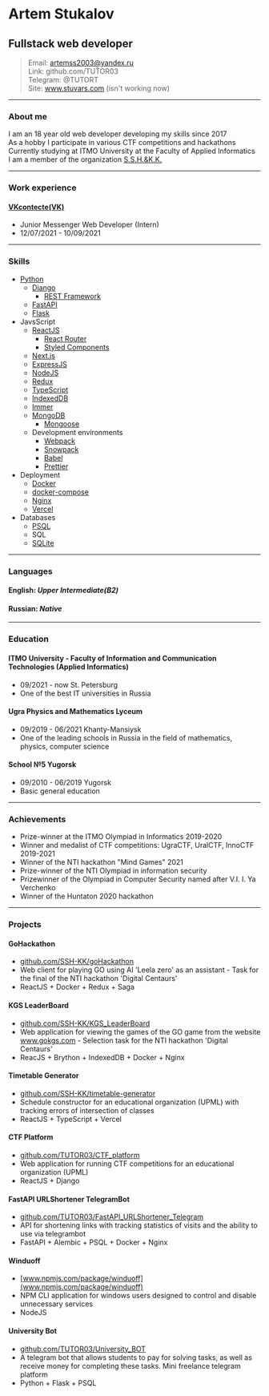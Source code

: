 # Artem Stukalov

## Fullstack web developer

> Email: artemss2003@yandex.ru  
> Link: github.com/TUTOR03  
> Telegram: @TUTORT  
> Site: www.stuvars.com (isn't working now)

---

### About me

I am an 18 year old web developer developing my skills since 2017  
As a hobby I participate in various CTF competitions and hackathons  
Currently studying at ITMO University at the Faculty of Applied Informatics  
I am a member of the organization [S.S.H.&K.K.](https://github.com/SSH-KK)

---

### Work experience

#### [VKcontecte(VK)](https://vk.com)

- Junior Messenger Web Developer (Intern)
- 12/07/2021 - 10/09/2021

---

### Skills

- [Python](https://www.python.org)
  - [Django](https://www.djangoproject.com)
    - [REST Framework](https://www.django-rest-framework.org)
  - [FastAPI](https://fastapi.tiangolo.com)
  - [Flask](https://flask.palletsprojects.com)
- JavsScript
  - [ReactJS](https://reactjs.org)
    - [React Router](https://reactrouter.com)
    - [Styled Components](https://styled-components.com)
  - [Next.js](https://nextjs.org)
  - [ExpressJS](https://expressjs.com)
  - [NodeJS](https://nodejs.org)
  - [Redux](https://redux.js.org)
  - [TypeScript](https://www.typescriptlang.org)
  - [IndexedDB](https://github.com/jakearchibald/idb)
  - [Immer](https://immerjs.github.io/immer)
  - [MongoDB](https://www.mongodb.com)
    - [Mongoose](https://mongoosejs.com)
  - Development environments
    - [Webpack](https://webpack.js.org)
    - [Snowpack](https://www.snowpack.dev)
    - [Babel](https://babeljs.io)
    - [Prettier](https://prettier.io)
- Deployment
  - [Docker](https://www.docker.com)
  - [docker-compose](https://docs.docker.com/compose)
  - [Nginx](https://nginx.org)
  - [Vercel](https://vercel.com)
- Databases
  - [PSQL](https://postgrespro.ru)
  - SQL
  - [SQLite](https://www.sqlite.org)

---

### Languages

#### English: _Upper Intermediate(B2)_

#### Russian: _Native_

---

### Education

#### ITMO University - Faculty of Information and Communication Technologies (Applied Informatics)

- 09/2021 - now St. Petersburg
- One of the best IT universities in Russia

#### Ugra Physics and Mathematics Lyceum

- 09/2019 - 06/2021 Khanty-Mansiysk
- One of the leading schools in Russia in the field of mathematics, physics, computer science

#### School №5 Yugorsk

- 09/2010 - 06/2019 Yugorsk
- Basic general education

---

### Achievements

- Prize-winner at the ITMO Olympiad in Informatics 2019-2020
- Winner and medalist of CTF competitions: UgraCTF, UralCTF, InnoCTF 2019-2021
- Winner of the NTI hackathon "Mind Games" 2021
- Prize-winner of the NTI Olympiad in information security
- Prizewinner of the Olympiad in Computer Security named after V.I. I. Ya Verchenko
- Winner of the Huntaton 2020 hackathon

---

### Projects

#### GoHackathon

- [github.com/SSH-KK/goHackathon](github.com/SSH-KK/goHackathon)
- Web client for playing GO using AI 'Leela zero' as an assistant - Task for the final of the NTI hackathon 'Digital Centaurs'
- ReactJS + Docker + Redux + Saga

#### KGS LeaderBoard

- [github.com/SSH-KK/KGS_LeaderBoard](github.com/SSH-KK/KGS_LeaderBoard)
- Web application for viewing the games of the GO game from the website www.gokgs.com - Selection task for the NTI hackathon 'Digital Centaurs'
- ReacJS + Brython + IndexedDB + Docker + Nginx

#### Timetable Generator

- [github.com/SSH-KK/timetable-generator](github.com/SSH-KK/timetable-generator)
- Schedule constructor for an educational organization (UPML) with tracking errors of intersection of classes
- ReactJS + TypeScript + Vercel

#### CTF Platform

- [github.com/TUTOR03/CTF_platform](github.com/TUTOR03/CTF_platform)
- Web application for running CTF competitions for an educational organization (UPML)
- ReactJS + Django

#### FastAPI URLShortener TelegramBot

- [github.com/TUTOR03/FastAPI_URLShortener_Telegram](github.com/TUTOR03/FastAPI_URLShortener_Telegram)
- API for shortening links with tracking statistics of visits and the ability to use via telegrambot
- FastAPI + Alembic + PSQL + Docker + Nginx

#### Winduoff

- [www.npmjs.com/package/winduoff](www.npmjs.com/package/winduoff)
- NPM CLI application for windows users designed to control and disable unnecessary services
- NodeJS

#### University Bot

- [github.com/TUTOR03/University_BOT](github.com/TUTOR03/University_BOT)
- A telegram bot that allows students to pay for solving tasks, as well as receive money for completing these tasks. Mini freelance telegram platform
- Python + Flask + PSQL
